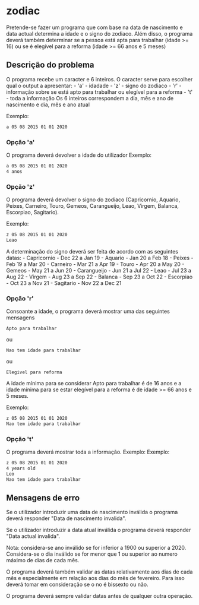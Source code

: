 # zodiac
Pretende-se fazer um programa que com base na data de nascimento e data actual determina a idade e o signo do zodiaco.
Além disso, o programa deverá também determinar se a pessoa está apta para trabalhar (idade >= 16) ou se é elegível para a reforma (idade >= 66 anos e 5 meses) 


## Descrição do problema
O programa recebe um caracter e 6 inteiros. O caracter serve para escolher qual o output a apresentar:
    - 'a' - idadade
    - 'z' - signo do zodiaco
    - 'r' - informação sobre se está apto para trabalhar ou elegível para a reforma
    - 't' - toda a informação
Os 6 inteiros correspondem a dia, mês e ano de nascimento e dia, mês e ano atual

Exemplo:
```bash
a 05 08 2015 01 01 2020
```

### Opção 'a'
O programa deverá devolver a idade do utilizador
Exemplo:
```bash
a 05 08 2015 01 01 2020
4 anos
```
### Opção 'z'
O programa deverá devolver o signo do zodiaco (Capricornio, Aquario, Peixes, Carneiro, Touro, Gemeos, Carangueijo, Leao, Virgem, Balanca, Escorpiao, Sagitario).

Exemplo:
```bash
z 05 08 2015 01 01 2020
Leao
```

A determinação do signo deverá ser feita de acordo com as seguintes datas:
    - Capricornio - Dec 22 a Jan 19
    - Aquario - Jan 20 a Feb 18
    - Peixes - Feb 19 a Mar 20
    - Carneiro - Mar 21 a Apr 19
    - Touro - Apr 20 a May 20
    - Gemeos - May 21 a Jun 20
    - Carangueijo - Jun 21 a Jul 22
    - Leao - Jul 23 a Aug 22
    - Virgem - Aug 23 a Sep 22
    - Balanca - Sep 23 a Oct 22
    - Escorpiao - Oct 23 a Nov 21
    - Sagitario - Nov 22 a Dec 21 

### Opção 'r'
Consoante a idade, o programa deverá mostrar uma das seguintes mensagens
```
Apto para trabalhar
```
ou
```
Nao tem idade para trabalhar
```
ou
```
Elegivel para reforma
```
A idade mínima para se considerar Apto para trabalhar é de 16 anos e a idade mínima para se estar elegível para a reforma é de idade >= 66 anos e 5 meses.

Exemplo:
```bash
z 05 08 2015 01 01 2020
Nao tem idade para trabalhar
```

### Opção 't'
O programa deverá mostrar toda a informação. Exemplo:
Exemplo:
```bash
z 05 08 2015 01 01 2020
4 years old
Leo
Nao tem idade para trabalhar
```

## Mensagens de erro
Se o utilizador introduzir uma data de nascimento inválida o programa deverá responder
"Data de nascimento invalida".

Se o utilizador introduzir a data atual inválida o programa deverá responder "Data actual invalida".

Nota: considera-se ano inválido se for inferior a 1900 ou superior a 2020. Considera-se o dia
inválido se for menor que 1 ou superior ao numero máximo de dias de cada mês.

O programa deverá também validar as datas relativamente aos dias de cada mês e especialmente em relação aos dias do mês de fevereiro. Para isso deverá tomar em consideração se o no é bissexto ou não.

O programa deverá sempre validar datas antes de qualquer outra operação. 
